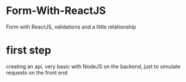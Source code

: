 # Form-With-ReactJS
 Form with ReactJS, validations and a little relationship

# first step 
creating an api, very basic with NodeJS on the backend, just to simulate requests on the front end
